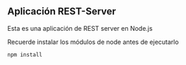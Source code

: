 ## Aplicación REST-Server

Esta es una aplicación de REST server en Node.js

Recuerde instalar los módulos de node antes de ejecutarlo

```
npm install
```